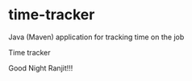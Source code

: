 # time-tracker
Java (Maven) application for tracking time on the job

Time tracker

Good Night Ranjit!!!

